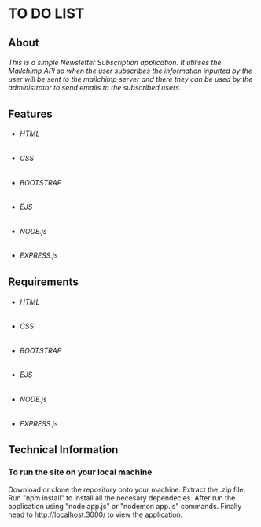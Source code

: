 # TO DO LIST

## About
###### This is a simple Newsletter Subscription application. It utilises the Mailchimp API so when the user subscribes the information inputted by the user will be sent to the mailchimp server and there they can be used by the administrator to send emails to the subscribed users.


## Features
* ###### HTML
* ###### CSS
* ###### BOOTSTRAP
* ###### EJS
* ###### NODE.js
* ###### EXPRESS.js

## Requirements
* ###### HTML
* ###### CSS
* ###### BOOTSTRAP
* ###### EJS
* ###### NODE.js
* ###### EXPRESS.js


## Technical Information
### To run the site on your local machine

Download or clone the repository onto your machine.
Extract the .zip file.
Run "npm install" to install all the necesary dependecies. After run the application using "node app.js" or "nodemon app.js" commands. Finally head to http://localhost:3000/ to view the application.

